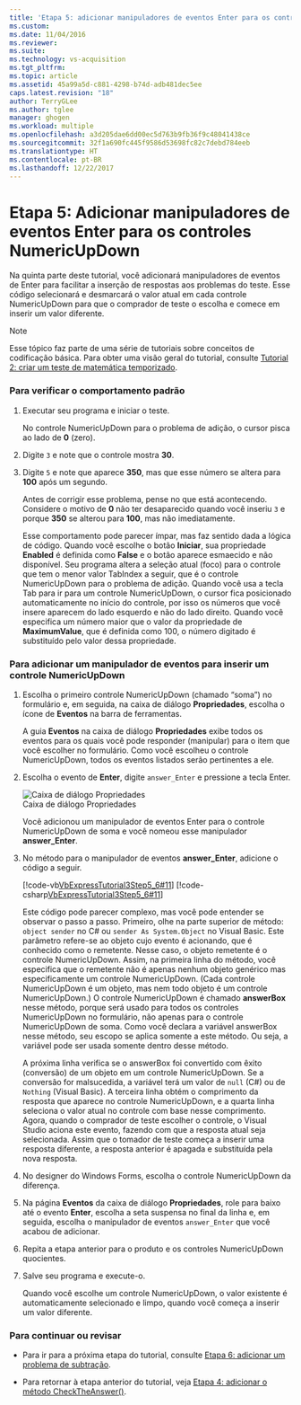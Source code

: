 ```yaml
---
title: 'Etapa 5: adicionar manipuladores de eventos Enter para os controles NumericUpDown | Microsoft Docs'
ms.custom: 
ms.date: 11/04/2016
ms.reviewer: 
ms.suite: 
ms.technology: vs-acquisition
ms.tgt_pltfrm: 
ms.topic: article
ms.assetid: 45a99a5d-c881-4298-b74d-adb481dec5ee
caps.latest.revision: "18"
author: TerryGLee
ms.author: tglee
manager: ghogen
ms.workload: multiple
ms.openlocfilehash: a3d205dae6dd00ec5d763b9fb36f9c48041438ce
ms.sourcegitcommit: 32f1a690fc445f9586d53698fc82c7debd784eeb
ms.translationtype: HT
ms.contentlocale: pt-BR
ms.lasthandoff: 12/22/2017
---
```

# <a name="step-5-add-enter-event-handlers-for-the-numericupdown-controls"></a>Etapa 5: Adicionar manipuladores de eventos Enter para os controles NumericUpDown
Na quinta parte deste tutorial, você adicionará manipuladores de eventos de Enter para facilitar a inserção de respostas aos problemas do teste. Esse código selecionará e desmarcará o valor atual em cada controle NumericUpDown para que o comprador de teste o escolha e comece em inserir um valor diferente.  
  
> [!NOTE]
>  Esse tópico faz parte de uma série de tutoriais sobre conceitos de codificação básica. Para obter uma visão geral do tutorial, consulte [Tutorial 2: criar um teste de matemática temporizado](../ide/tutorial-2-create-a-timed-math-quiz.md).  
  
### <a name="to-verify-the-default-behavior"></a>Para verificar o comportamento padrão  
  
1.  Executar seu programa e iniciar o teste.  
  
     No controle NumericUpDown para o problema de adição, o cursor pisca ao lado de **0** (zero).  
  
2.  Digite `3` e note que o controle mostra **30**.  
  
3.  Digite `5` e note que aparece **350**, mas que esse número se altera para **100** após um segundo.  
  
     Antes de corrigir esse problema, pense no que está acontecendo. Considere o motivo de **0** não ter desaparecido quando você inseriu `3` e porque **350** se alterou para **100**, mas não imediatamente.  
  
     Esse comportamento pode parecer ímpar, mas faz sentido dada a lógica de código. Quando você escolhe o botão **Iniciar**, sua propriedade **Enabled** é definida como **False** e o botão aparece esmaecido e não disponível. Seu programa altera a seleção atual (foco) para o controle que tem o menor valor TabIndex a seguir, que é o controle NumericUpDown para o problema de adição. Quando você usa a tecla Tab para ir para um controle NumericUpDown, o cursor fica posicionado automaticamente no início do controle, por isso os números que você insere aparecem do lado esquerdo e não do lado direito. Quando você especifica um número maior que o valor da propriedade de **MaximumValue**, que é definida como 100, o número digitado é substituído pelo valor dessa propriedade.  
  
### <a name="to-add-an-enter-event-handler-for-a-numericupdown-control"></a>Para adicionar um manipulador de eventos para inserir um controle NumericUpDown  
  
1.  Escolha o primeiro controle NumericUpDown (chamado “soma”) no formulário e, em seguida, na caixa de diálogo **Propriedades**, escolha o ícone de **Eventos** na barra de ferramentas.  
  
     A guia **Eventos** na caixa de diálogo **Propriedades** exibe todos os eventos para os quais você pode responder (manipular) para o item que você escolher no formulário. Como você escolheu o controle NumericUpDown, todos os eventos listados serão pertinentes a ele.  
  
2.  Escolha o evento de **Enter**, digite `answer_Enter` e pressione a tecla Enter.  
  
     ![Caixa de diálogo Propriedades](../ide/media/express_answerenter.png "Express_AnswerEnter")  
Caixa de diálogo Propriedades  
  
     Você adicionou um manipulador de eventos Enter para o controle NumericUpDown de soma e você nomeou esse manipulador **answer_Enter**.  
  
3.  No método para o manipulador de eventos **answer_Enter**, adicione o código a seguir.  
  
     [!code-vb[VbExpressTutorial3Step5_6#11](../ide/codesnippet/VisualBasic/step-5-add-enter-event-handlers-for-the-numericupdown-controls_1.vb)]
     [!code-csharp[VbExpressTutorial3Step5_6#11](../ide/codesnippet/CSharp/step-5-add-enter-event-handlers-for-the-numericupdown-controls_1.cs)]  
  
     Este código pode parecer complexo, mas você pode entender se observar o passo a passo. Primeiro, olhe na parte superior de método: `object sender` no C# ou `sender As System.Object` no Visual Basic. Este parâmetro refere-se ao objeto cujo evento é acionando, que é conhecido como o remetente. Nesse caso, o objeto remetente é o controle NumericUpDown. Assim, na primeira linha do método, você especifica que o remetente não é apenas nenhum objeto genérico mas especificamente um controle NumericUpDown. (Cada controle NumericUpDown é um objeto, mas nem todo objeto é um controle NumericUpDown.) O controle NumericUpDown é chamado **answerBox** nesse método, porque será usado para todos os controles NumericUpDown no formulário, não apenas para o controle NumericUpDown de soma. Como você declara a variável answerBox nesse método, seu escopo se aplica somente a este método. Ou seja, a variável pode ser usada somente dentro desse método.  
  
     A próxima linha verifica se o answerBox foi convertido com êxito (conversão) de um objeto em um controle NumericUpDown. Se a conversão for malsucedida, a variável terá um valor de `null` (C#) ou de `Nothing` (Visual Basic). A terceira linha obtém o comprimento da resposta que aparece no controle NumericUpDown, e a quarta linha seleciona o valor atual no controle com base nesse comprimento. Agora, quando o comprador de teste escolher o controle, o Visual Studio aciona este evento, fazendo com que a resposta atual seja selecionada. Assim que o tomador de teste começa a inserir uma resposta diferente, a resposta anterior é apagada e substituída pela nova resposta.  
  
4.  No designer do Windows Forms, escolha o controle NumericUpDown da diferença.  
  
5.  Na página **Eventos** da caixa de diálogo **Propriedades**, role para baixo até o evento **Enter**, escolha a seta suspensa no final da linha e, em seguida, escolha o manipulador de eventos `answer_Enter` que você acabou de adicionar.  
  
6.  Repita a etapa anterior para o produto e os controles NumericUpDown quocientes.  
  
7.  Salve seu programa e execute-o.  
  
     Quando você escolhe um controle NumericUpDown, o valor existente é automaticamente selecionado e limpo, quando você começa a inserir um valor diferente.  
  
### <a name="to-continue-or-review"></a>Para continuar ou revisar  
  
-   Para ir para a próxima etapa do tutorial, consulte [Etapa 6: adicionar um problema de subtração](../ide/step-6-add-a-subtraction-problem.md).  
  
-   Para retornar à etapa anterior do tutorial, veja [Etapa 4: adicionar o método CheckTheAnswer()](../ide/step-4-add-the-checktheanswer-parens-method.md).